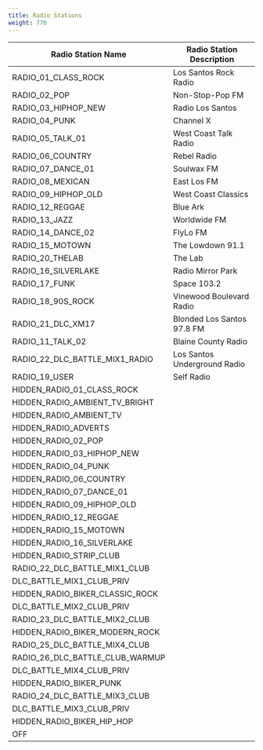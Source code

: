 ```yaml
---
title: Radio Stations
weight: 770
---
```


Radio Station Name | Radio Station Description
-------------------|--------------------------
RADIO_01_CLASS_ROCK | Los Santos Rock Radio
RADIO_02_POP | Non-Stop-Pop FM
RADIO_03_HIPHOP_NEW | Radio Los Santos
RADIO_04_PUNK | Channel X
RADIO_05_TALK_01 | West Coast Talk Radio
RADIO_06_COUNTRY | Rebel Radio
RADIO_07_DANCE_01 | Soulwax FM
RADIO_08_MEXICAN | East Los FM
RADIO_09_HIPHOP_OLD | West Coast Classics
RADIO_12_REGGAE | Blue Ark
RADIO_13_JAZZ | Worldwide FM
RADIO_14_DANCE_02 | FlyLo FM
RADIO_15_MOTOWN | The Lowdown 91.1
RADIO_20_THELAB | The Lab
RADIO_16_SILVERLAKE | Radio Mirror Park
RADIO_17_FUNK | Space 103.2
RADIO_18_90S_ROCK | Vinewood Boulevard Radio
RADIO_21_DLC_XM17 | Blonded Los Santos 97.8 FM
RADIO_11_TALK_02 | Blaine County Radio
RADIO_22_DLC_BATTLE_MIX1_RADIO | Los Santos Underground Radio
RADIO_19_USER | Self Radio
HIDDEN_RADIO_01_CLASS_ROCK |
HIDDEN_RADIO_AMBIENT_TV_BRIGHT |
HIDDEN_RADIO_AMBIENT_TV |
HIDDEN_RADIO_ADVERTS |
HIDDEN_RADIO_02_POP |
HIDDEN_RADIO_03_HIPHOP_NEW |
HIDDEN_RADIO_04_PUNK |
HIDDEN_RADIO_06_COUNTRY | 
HIDDEN_RADIO_07_DANCE_01 |
HIDDEN_RADIO_09_HIPHOP_OLD |
HIDDEN_RADIO_12_REGGAE |
HIDDEN_RADIO_15_MOTOWN | 
HIDDEN_RADIO_16_SILVERLAKE |
HIDDEN_RADIO_STRIP_CLUB |
RADIO_22_DLC_BATTLE_MIX1_CLUB | 
DLC_BATTLE_MIX1_CLUB_PRIV |
HIDDEN_RADIO_BIKER_CLASSIC_ROCK |
DLC_BATTLE_MIX2_CLUB_PRIV |
RADIO_23_DLC_BATTLE_MIX2_CLUB |
HIDDEN_RADIO_BIKER_MODERN_ROCK |
RADIO_25_DLC_BATTLE_MIX4_CLUB |
RADIO_26_DLC_BATTLE_CLUB_WARMUP |
DLC_BATTLE_MIX4_CLUB_PRIV |
HIDDEN_RADIO_BIKER_PUNK |
RADIO_24_DLC_BATTLE_MIX3_CLUB |
DLC_BATTLE_MIX3_CLUB_PRIV |
HIDDEN_RADIO_BIKER_HIP_HOP |
OFF |